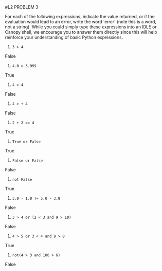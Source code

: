 #L2 PROBLEM 3

For each of the following expressions, indicate the value returned, or if the evaluation would lead to an error, write the word 'error' (note this is a word, not a string). While you could simply type these expressions into an IDLE or Canopy shell, we encourage you to answer them directly since this will help reinforce your understanding of basic Python expressions.

1. `3 > 4`

  False

1. `4.0 > 3.999`

  True

1. `4 > 4`

  False

1. `4 > + 4`

  False

1. `2 + 2 == 4`

  True

1. `True or False`

  True

1. `False or False`

  False

1. `not False`

  True

1. `3.0 - 1.0 != 5.0 - 3.0`

  False

1. `3 > 4 or (2 < 3 and 9 > 10)`

  False

1. `4 > 5 or 3 < 4 and 9 > 8`

  True

1. `not(4 > 3 and 100 > 6)`

  False